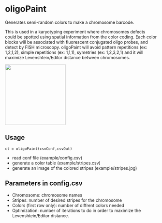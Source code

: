 # oligoPaint
Generates semi-random colors to make a chromosome barcode.

This is used in a karyotyping experiment where chromosomes defects could be spotted using spatial information from the color coding. Each color blocks will be associated with fluorescent conjugated oligo probes, and detect by FISH microscopy. oligoPaint will avoid pattern repetitions (ex: 1,2,1,2), simple repetitions (ex: 1,1,1), symetries (ex: 1,2,3,2,1) and it will maximize Levenshtein/Editor distance between chromosomes.

<img src="https://github.com/alexandrebastien/oligoPaint/blob/main/example/stripes.jpg" width="200">

## Usage
`ct = oligoPaint(csvConf,csvOut)`
- read conf file (example/config.csv)
- generate a color table (example/stripes.csv)
- generate an image of the colored stripes (example/stripes.jpg)

## Parameters in config.csv
- Chromosome: chromosome names
- Stripes: number of desired stripes for the chromosome
- Colors (first row only): number of diffrent colors needed
- Optimization: number of iterations to do in order to maximize the Levenshtein/Editor distance.
